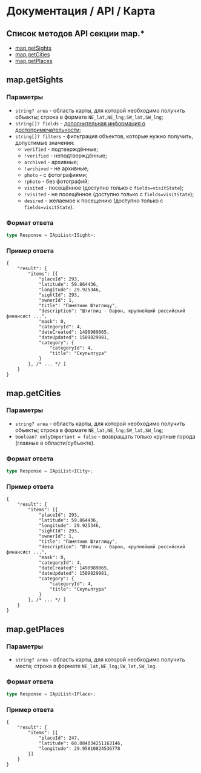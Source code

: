 # Документация / API / Карта
## Список методов API секции map.*
* [map.getSights](#mapgetsights)
* [map.getCities](#mapgetcities)
* [map.getPlaces](#mapgetplaces)

## map.getSights
### Параметры
* `string? area` - область карты, для которой необходимо получить объекты; строка в формате `NE_lat,NE_lng;SW_lat,SW_lng`;
* `string[]? fields` - [дополнительная информация о достопримечательности](methods-sights.md#sight-fields);
* `string[]? filters` - фильтрация объектов, которые нужно получить, допустимые значения:
  * `verified` - подтверждённые;
  * `!verified` - неподтверждённые;
  * `archived` - архивные;
  * `!archived` - не архивные;
  * `photo` - с фотографиями;
  * `!photo` - без фотографий;
  * `visited` - посещённое (доступно только с `fields=visitState`);
  * `!visited` - не посещённое (доступно только с `fields=visitState`);
  * `desired` - желаемое к посещению (доступно только с `fields=visitState`).

### Формат ответа
```ts
type Response = IApiList<ISight>;
```

### Пример ответа
```json5
{
    "result": {
        "items": [{
            "placeId": 293,
            "latitude": 59.864436,
            "longitude": 29.925346,
            "sightId": 293,
            "ownerId": 1,
            "title": "Памятник Штиглицу",
            "description": "Штиглиц - барон, крупнейший российский финансист ...",
            "mask": 0,
            "categoryId": 4,
            "dateCreated": 1498989065,
            "dateUpdated": 1509829981,
            "category": {
                "categoryId": 4,
                "title": "Скульптура"
            }
        }, /* ... */ ]
    }
}
```

## map.getCities
### Параметры
* `string? area` - область карты, для которой необходимо получить объекты; строка в формате `NE_lat,NE_lng;SW_lat,SW_lng`;
* `boolean? onlyImportant = false` - возвращать только крупные города (главные в области/субъекте).

### Формат ответа
```ts
type Response = IApiList<ICity>;
```

### Пример ответа
```json5
{
    "result": {
        "items": [{
            "placeId": 293,
            "latitude": 59.864436,
            "longitude": 29.925346,
            "sightId": 293,
            "ownerId": 1,
            "title": "Памятник Штиглицу",
            "description": "Штиглиц - барон, крупнейший российский финансист ...",
            "mask": 0,
            "categoryId": 4,
            "dateCreated": 1498989065,
            "dateUpdated": 1509829981,
            "category": {
                "categoryId": 4,
                "title": "Скульптура"
            }
        }, /* ... */ ]
    }
}
```

## map.getPlaces
### Параметры
* `string? area` - область карты, для которой необходимо получить места; строка в формате `NE_lat,NE_lng;SW_lat,SW_lng`.

### Формат ответа
```ts
type Response = IApiList<IPlace>;
```

### Пример ответа
```json5
{
    "result": {
        "items": [{
            "placeId": 247,
            "latitude": 60.084034251163146,
            "longitude": 29.95810824536778
        }]
    }
}
```
